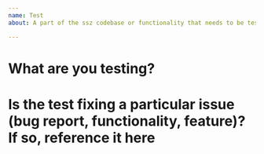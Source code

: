 ```yaml
---
name: Test
about: A part of the ssz codebase or functionality that needs to be tested.

---
```


# What are you testing?

# Is the test fixing a particular issue (bug report, functionality, feature)? If so, reference it here
